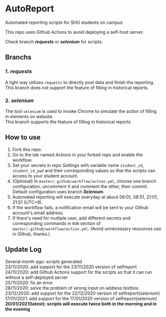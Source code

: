 # AutoReport
Automated reporting scripts for SHU students on campus  
  
This repo uses Github Actions to avoid deploying a self-host server.  
  
Check branch ___requests___ or ___selenium___ for scripts.  

## Branchs
### 1. ___requests___  
A light way utilizes `requests` to directly post data and finish the reporting.  
This branch does not support the feature of filling in historical reports.  

### 2. ___selenium___  
The tool `selenium` is used to invoke Chrome to simulate the action of filling in elements on website.  
This branch supports the feature of filling in historical reports.

## How to use  
1. Fork this repo.  
2. Go to the tab named _Actions_ in your forked repo and enable the workflow.  
3. Set your secrets in repo _Settings_ with variable name `student_id`, `student_id_pwd` and their corresponding values so that the scripts can access to your student account.  
4. (Optional) In `master/.github/workflow/action.yml`, choose one branch configuration, uncomment it and comment the other, then commit. Default configuration uses branch ___Selenium___.  
5. Automated reporting will execute everyday at about 08:01, 08:51, 21:01, 21:51 (UTC+8).  
6. If the workflow fails, a notification email will be sent to your Github account's email address.  
7. If there's need for multiple user, add different secrets and corresponding commands in `RUN` section of `master/.github/workflow/action.yml`. (Avoid unnecessary resources use in Github, thanks.)  

## Update Log
Several month ago: scripts generated  
23/11/2020: add support for the 23/11/2020 version of selfreport  
24/11/2020: add Github Actions support for the scripts so that it can run without a self-deployed server  
25/11/2020: fix an error  
28/11/2020: solve the problem of wrong input on address textbox  
23/12/2020: add support for the 22/12/2020 version of selfreport(selenium)  
17/01/2021: add support for the 17/01/2020 version of selfreport(selenium)  
__20/01/2021(latest): scripts will execute twice both in the morning and in the evening__  